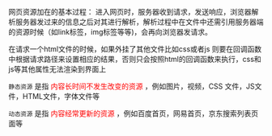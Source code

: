 网页资源加在的基本过程：
进入网页时，服务器收到请求，发送响应，浏览器解析服务器发过来的信息之后对其进行解析，解析过程中在文件中还需引用服务器端的资源时候（如link标签，img标签等等)，会再向浏览器发请求。

在请求一个html文件的时候，如果外挂了其他文件比如css或者js
则要在回调函数中根据请求路径来设置相应的结果，否则只会按照html的回调函数来执行，css和js等其他属性无法渲染到界面上



`静态资源` 是指 <span style="color:red">内容长时间不发生改变的资源</span> ，例如图片，视频，CSS 文件，JS文件，HTML文件，字体文件等

`动态资源` 是指 <span style="color:red">内容经常更新的资源</span> ，例如百度首页，网易首页，京东搜索列表页面等